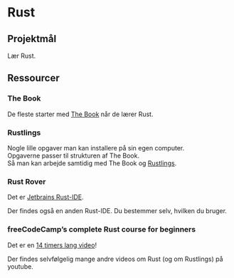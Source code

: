 # Rust

## Projektmål

Lær Rust.

## Ressourcer

### The Book

De fleste starter med [The Book](https://doc.rust-lang.org/stable/book/) når de lærer Rust.   

### Rustlings

Nogle lille opgaver man kan installere på sin egen computer.   
Opgaverne passer til strukturen af The Book.   
Så man kan arbejde samtidig med The Book og [Rustlings](https://github.com/rust-lang/rustlings).  

### Rust Rover

Det er [Jetbrains Rust-IDE](https://www.jetbrains.com/rust/).

Der findes også en anden Rust-IDE. Du bestemmer selv, hvilken du bruger.

### freeCodeCamp’s complete Rust course for beginners

Det er en [14 timers lang video](https://www.youtube.com/watch?v=BpPEoZW5IiY)!

Der findes selvfølgelig mange andre videos om Rust (og om Rustlings) på youtube.